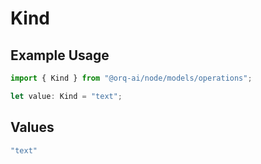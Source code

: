 # Kind

## Example Usage

```typescript
import { Kind } from "@orq-ai/node/models/operations";

let value: Kind = "text";
```

## Values

```typescript
"text"
```